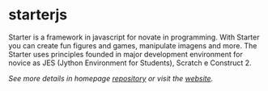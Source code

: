 # starterjs


Starter is a framework in javascript for novate in programming. With Starter you can create fun figures and games, manipulate imagens and
more. The Starter uses principles founded in major development environment for novice as JES (Jython Environment for Students), Scratch e Construct 2.

*See more details in homepage [repository](https://github.com/starterjs/starterjs.github.io) or visit the [website](https://starterjs.github.io/).*